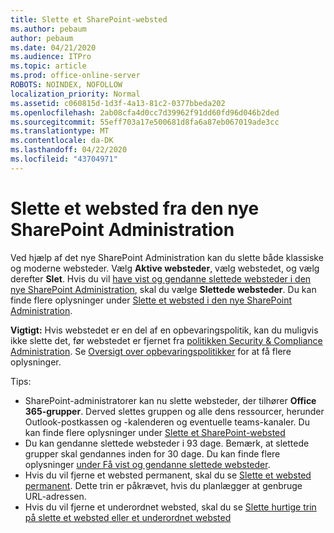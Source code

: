 ```yaml
---
title: Slette et SharePoint-websted
ms.author: pebaum
author: pebaum
ms.date: 04/21/2020
ms.audience: ITPro
ms.topic: article
ms.prod: office-online-server
ROBOTS: NOINDEX, NOFOLLOW
localization_priority: Normal
ms.assetid: c060815d-1d3f-4a13-81c2-0377bbeda202
ms.openlocfilehash: 2ab08cfa4d0cc7d39962f91dd60fd96d046b2ded
ms.sourcegitcommit: 55eff703a17e500681d8fa6a87eb067019ade3cc
ms.translationtype: MT
ms.contentlocale: da-DK
ms.lasthandoff: 04/22/2020
ms.locfileid: "43704971"
---
```

# <a name="delete-a-site-from-the-new-sharepoint-admin-center"></a>Slette et websted fra den nye SharePoint Administration

Ved hjælp af det nye SharePoint Administration kan du slette både klassiske og moderne websteder. Vælg **Aktive websteder**, vælg webstedet, og vælg derefter **Slet**. Hvis du vil [have vist og gendanne slettede websteder i den nye SharePoint Administration](https://docs.microsoft.com/sharepoint/view-and-restore-deleted-sites-in-new-admin-center), skal du vælge **Slettede websteder**. Du kan finde flere oplysninger under [Slette et websted i den nye SharePoint Administration](https://docs.microsoft.com/sharepoint/delete-site-collection#delete-a-site-in-the-new-sharepoint-admin-center).

**Vigtigt:** Hvis webstedet er en del af en opbevaringspolitik, kan du muligvis ikke slette det, før webstedet er fjernet fra [politikken Security &amp; Compliance Administration](https://protection.office.com/?rfr=AdminCenter#/homepage). Se [Oversigt over opbevaringspolitikker](https://docs.microsoft.com/office365/securitycompliance/retention-policies#content-in-onedrive-accounts-and-sharepoint-sites) for at få flere oplysninger. 

Tips:
- SharePoint-administratorer kan nu slette websteder, der tilhører **Office 365-grupper**. Derved slettes gruppen og alle dens ressourcer, herunder Outlook-postkassen og -kalenderen og eventuelle teams-kanaler. Du kan finde flere oplysninger under [Slette et SharePoint-websted](https://docs.microsoft.com/sharepoint/manage-sites-in-new-admin-center#delete-a-site)
- Du kan gendanne slettede websteder i 93 dage. Bemærk, at slettede grupper skal gendannes inden for 30 dage. Du kan finde flere oplysninger [under Få vist og gendanne slettede websteder](https://docs.microsoft.com/sharepoint/view-and-restore-deleted-sites-in-new-admin-center).
- Hvis du vil fjerne et websted permanent, skal du se [Slette et websted permanent](https://docs.microsoft.com/sharepoint/delete-site-collection#permanently-delete-a-site). Dette trin er påkrævet, hvis du planlægger at genbruge URL-adressen. 
- Hvis du vil fjerne et underordnet websted, skal du se [Slette hurtige trin på slette et websted eller et underordnet websted](https://support.office.com/article/Delete-a-SharePoint-site-or-subsite-bc37b743-0cef-475e-9a8c-8fc4d40179fb#__bkmkshortcut)
